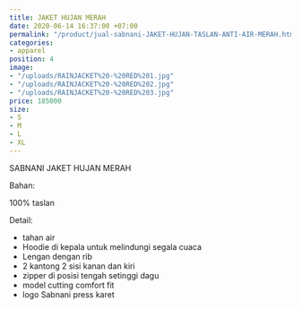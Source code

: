 ```yaml
---
title: JAKET HUJAN MERAH
date: 2020-06-14 16:37:00 +07:00
permalink: "/product/jual-sabnani-JAKET-HUJAN-TASLAN-ANTI-AIR-MERAH.html"
categories:
- apparel
position: 4
image:
- "/uploads/RAINJACKET%20-%20RED%201.jpg"
- "/uploads/RAINJACKET%20-%20RED%202.jpg"
- "/uploads/RAINJACKET%20-%20RED%203.jpg"
price: 185000
size:
- S
- M
- L
- XL
---
```


SABNANI
JAKET HUJAN MERAH

Bahan:

100% taslan

Detail:

- tahan air
- Hoodie di kepala untuk melindungi segala cuaca
- Lengan dengan rib
- 2 kantong 2 sisi kanan dan kiri
- zipper di posisi tengah setinggi dagu
- model cutting comfort fit
- logo Sabnani press karet